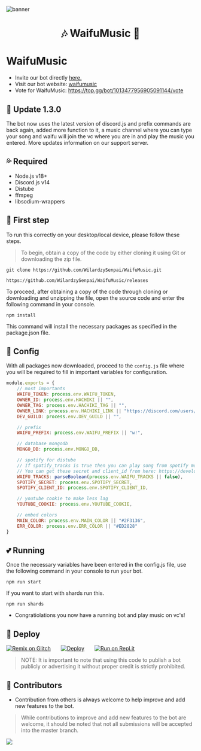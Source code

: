 ![banner](https://github.com/WilardzySenpai/WaifuMusic/blob/master/Config/images/banner.png?raw=true)

<h1 align="center">🎶 WaifuMusic 🎵</h1>

# WaifuMusic
- Invite our bot directly [here.](https://discord.com/api/oauth2/authorize?client_id=1013477956905091144&permissions=3524689&scope=bot)
- Visit our bot website: [waifumusic](https://waifumusic.ml)
- Vote for WaifuMusic: https://top.gg/bot/1013477956905091144/vote

## 💨 Update 1.3.0

The bot now uses the latest version of discord.js and prefix commands are back again, added more function to it, a music channel where you can type your song and waifu will join the vc where you are in and play the music you entered. More updates information on our support server.

## 💦 Required

- Node.js v18+
- Discord.js v14
- Distube
- ffmpeg
- libsodium-wrappers

## 🔰 First step

To run this correctly on your desktop/local device, please follow these steps.

> To begin, obtain a copy of the code by either cloning it using Git or downloading the zip file.
```
git clone https://github.com/WilardzySenpai/WaifuMusic.git
```
```
https://github.com/WilardzySenpai/WaifuMusic/releases
```
To proceed, after obtaining a copy of the code through cloning or downloading and unzipping the file, open the source code and enter the following command in your console.
```
npm install
```
This command will install the necessary packages as specified in the package.json file.

## 💠 Config

With all packages now downloaded, proceed to the `config.js` file where you will be required to fill in important variables for configuration.
```js
module.exports = {
    // most importants
    WAIFU_TOKEN: process.env.WAIFU_TOKEN,
    OWNER_ID: process.env.HACHIKI || "",
    OWNER_TAG: process.env.HACHIKI_TAG || "",
    OWNER_LINK: process.env.HACHIKI_LINK || "https://discord.com/users/id-here",
    DEV_GUILD: process.env.DEV_GUILD || "",

    // prefix
    WAIFU_PREFIX: process.env.WAIFU_PREFIX || "w!",

    // database mongodb
    MONGO_DB: process.env.MONGO_DB,

    // spotify for distube
    // If spotify_tracks is true then you can play song from spotify more than 100+ the default is *false*
    // You can get these secret and client_id from here: https://developer.spotify.com/dashboard/applications
    WAIFU_TRACKS: parseBoolean(process.env.WAIFU_TRACKS || false),
    SPOTIFY_SECRET: process.env.SPOTIFY_SECRET,
    SPOTIFY_CLIENT_ID: process.env.SPOTIFY_CLIENT_ID,

    // youtube cookie to make less lag
    YOUTUBE_COOKIE: process.env.YOUTUBE_COOKIE,

    // embed colors
    MAIN_COLOR: process.env.MAIN_COLOR || "#2F3136",
    ERR_COLOR: process.env.ERR_COLOR || "#ED2828"
}
```
## 💕 Running
Once the necessary variables have been entered in the config.js file, use the following command in your console to run your bot.
```
npm run start
```
If you want to start with shards run this.
```
npm run shards
```
- Congratiolations you now have a running bot and play music on vc's!

## 💫 Deploy

[![Remix on Glitch](https://cdn.glitch.com/2703baf2-b643-4da7-ab91-7ee2a2d00b5b%2Fremix-button.svg)](https://glitch.com/edit/#!/import/github/WilardzySenpai/WaifuMusic)&nbsp;&nbsp;&nbsp;&nbsp;&nbsp;&nbsp;
[![Deploy](https://www.herokucdn.com/deploy/button.svg)](https://heroku.com/deploy?template=https://github.com/WilardzySenpai/WaifuMusic)&nbsp;&nbsp;&nbsp;&nbsp;&nbsp;&nbsp;
[![Run on Repl.it](https://repl.it/badge/github/WilardzySenpai/WaifuMusic)](https://repl.it/github/SudhanPlayz/Discord-MusicBot)

> NOTE: It is important to note that using this code to publish a bot publicly or advertising it without proper credit is strictly prohibited.

## 🤝 Contributors
- Contribution from others is always welcome to help improve and add new features to the bot.
> While contributions to improve and add new features to the bot are welcome, it should be noted that not all submissions will be accepted into the master branch.

<a href="https://github.com/WilardzySenpai/WaifuMusic/graphs/contributors">
  <img src="https://contributors-img.web.app/image?repo=WilardzySenpai/WaifuMusic" />
</a>
